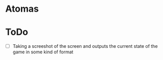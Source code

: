 # Atomas

# ToDo
- [ ] Taking a screeshot of the screen and outputs the current state of the game in some kind of format
